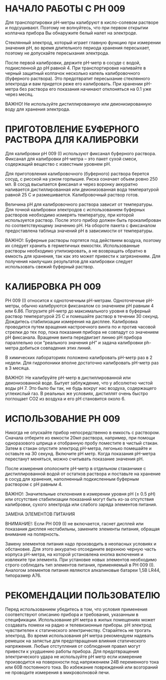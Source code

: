 # НАЧАЛО РАБОТЫ С PH 009
Для транспортировки рН-метры калибруют в кисло-солевом растворе и подсушивают. Поэтому не волнуйтесь, что при первом открытии колпачка прибора Вы обнаружите белый налет на электроде.

Стеклянный электрод, который играет главную функцию при измерении значения pH, во время длительного периода хранения пересыхает, поэтому не допускайте пересыхания электрода.

После первой калибровки, держите pH-метр в сосуде с водой, подкисленной до pH равной 4. При транспортировке наливайте в черный защитный колпачок несколько капель калибровочного (буферного раствора). Это предотвратит пересыхание стеклянного электрода и вам придется реже его калибровать.  При хранении pH-метра без раствора его показания начинают отклоняться на 0.1 уже через месяц.

ВАЖНО! Не используйте дистиллированную или деионизированную воду для хранения электрода.

# ПРИГОТОВЛЕНИЕ БУФЕРНОГО РАСТВОРА ДЛЯ КАЛИБРОВКИ
Для калибровки pH 009 (I) используют фиксанал буферного раствора. Фиксанал для калибровки pH-метра – это пакет сухой смеси, содержащий вещество с известным уровнем pH.

Для приготовления калибровочного (буферного) раствора берется сосуд, с рисской на узком горлышке. Риска означает объем ровно 250 мл. В сосуд высыпается фиксанал и через воронку аккуратно наливается дистиллированная или деионизованная вода температурой равной 25 С и размешивается. Калибровочный раствор готов.

Величина pH для калибровочного раствора зависит от температуры. Для точной калибровки электродов с использованием буферных растворов необходимо измерять температуру, при которой используется раствор. После этого прибор должен быть прокалиброван по соответствующему значению pH. На обороте пакета с фиксаналом предоставлена таблица значений pH в зависимости от температуры.

ВАЖНО!: Буферные растворы портятся под действием воздуха, поэтому их следует  хранить в герметичных емкостях. Использованные растворы необходимо утилизировать, а не возвращать обратно в емкость для хранения, так как это может привести к загрязнениям.   Для получения наилучших результатов для калибровки следует использовать свежий буферный раствор.

# КАЛИБРОВКА PH 009
PH 009 (I) относится к одноточечным рН-метрам. Одноточечные pH-метры, обычно калибруются фиксаналом со значением pH равным 4 или 6.86. Погрузите рН-метр до максимального уровня в буферный раствор температурой 25 С и помешайте раствор в течении 30 секунд. Дождитесь стабилизации измерения на дисплее. Калибровка проводится путем вращения настроечного винта по и против часовой стрелки до тех пор, пока показания прибора не совпадут со значением pH фиксанала. Вращение винта передвигает линию pH прибора параллельно оси “реального значения pH” и задача калибровки ph-метра добиться совпадения этих линий.

В химических лабораториях положено калибровать pH-метр раз в 2 недели. Для гидропоники вполне достаточно калибровать pH-метр раз в 3 месяца.

ВАЖНО!: Не калибруйте pH-метр в дистиллированной или деионизованной воде. Бытует заблуждение, что у абсолютно чистой воды pH 7. Это было бы так, не будь вокруг нас воздуха, содержащего углекислый газ. В реальных же условиях, дистиллят очень быстро поглощает CO2 из воздуха и его pH становится около 6.

# ИСПОЛЬЗОВАНИЕ PH 009
Никогда не опускайте прибор непосредственно в емкость с раствором. Сначала отберите из емкости 20мл раствора, например, при помощи одноразового шприца и отобранную пробу поместите в чистый стакан. Затем в стакан опустите электрод pH-метра, легонько помешайте и оставьте на 30 секунд. Включите рН метр. Когда показания pH-метра перестанут меняться, можно считывать показание значения pH.

После измерения ополосните pH-метр в отдельном стаканчике с дистиллированной водой от остатков раствора и поставьте на хранение в сосуд для хранения, наполненный подкисленным буферным раствором с рН равным 4.

ВАЖНО!: Значительные отклонения в измерении уровня рН (± 0.5 рН) или отсутствие стабилизации показаний могут быть из-за отсутствия калибровки, сухого электрода или слабого заряда элементов питания.

ЗАМЕНА ЭЛЕМЕНТОВ ПИТАНИЯ

ВНИМАНИЕ!: Если PH 009 (I) не включается, гаснет дисплей или показания дисплея нестабильны, замените элементы питания, обращая внимание на полярность.

Замену элементов питания надо производить в неопасных условиях и обстановке. Для этого аккуратно отсоедините верхнюю черную часть корпуса рН-метра, на которой установлена кнопка включения и извлеките три элемента.  При установке новых элементов необходимо строго соблюдать тип элементов питания, применяемый в PH 009 (I). Аналогом элементов питания являются алкалиновые батареи 1,5В LR44, типоразмер А76.

# РЕКОМЕНДАЦИИ ПОЛЬЗОВАТЕЛЮ
Перед использованием убедитесь в том, что условия применения соответствуют описанию прибора и требования, указанным в спецификации. Использование рН метра в жилых помещениях может создавать помехи на радио и телевизионные приборы. рН электрод чувствителен к статического электричеству. Старайтесь не трогать электрод. Во время использования рН метра рекомендуем надевать ремешок на запястье для предотвращения влияния статического напряжения. Любые отступления от соблюдения правил могут привести к ухудшению работы прибора. Для предотвращения электрического удара не используйте рН метр если измерение производится на поверхности под напряжением 24В переменного тока или 60В постоянного тока. Во избежание повреждений или возгораний не проводите измерения в микроволновой печи.